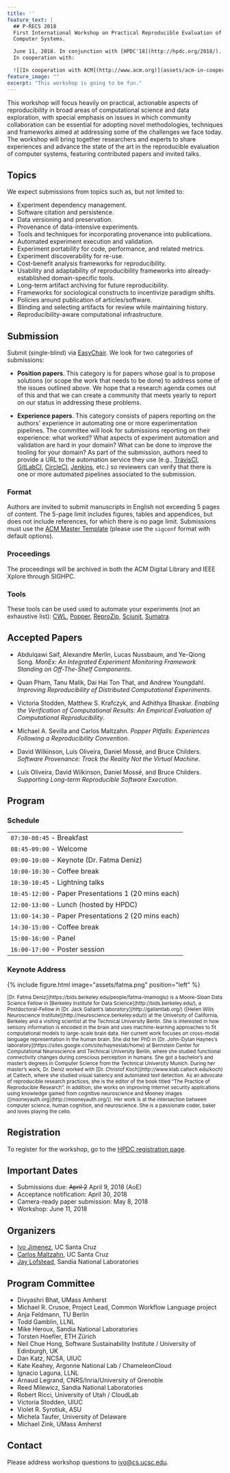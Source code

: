 ```yaml
---
title: ''
feature_text: |
  ## P-RECS 2018
  First International Workshop on Practical Reproducible Evaluation of 
  Computer Systems.

  June 11, 2018. In conjunction with [HPDC'18](http://hpdc.org/2018/). 
  In cooperation with:

  ![[In cooperation with ACM](http://www.acm.org)](assets/acm-in-cooperation.png)      ![[In cooperation with SIGHPC](http://www.sighpc.org)](assets/sighpc.png)
feature_image: ""
excerpt: "This workshop is going to be fun."
---
```


This workshop will focus heavily on practical, actionable aspects of 
reproducibility in broad areas of computational science and data 
exploration, with special emphasis on issues in which community 
collaboration can be essential for adopting novel methodologies, 
techniques and frameworks aimed at addressing some of the challenges 
we face today. The workshop will bring together researchers and 
experts to share experiences and advance the state of the art in the 
reproducible evaluation of computer systems, featuring contributed 
papers and invited talks.

## Topics

We expect submissions from topics such as, but not limited to:

  * Experiment dependency management.
  * Software citation and persistence.
  * Data versioning and preservation.
  * Provenance of data-intensive experiments.
  * Tools and techniques for incorporating provenance into publications.
  * Automated experiment execution and validation.
  * Experiment portability for code, performance, and related metrics.
  * Experiment discoverability for re-use.
  * Cost-benefit analysis frameworks for reproducibility.
  * Usability and adaptability of reproducibility frameworks into already-established domain-specific tools.
  * Long-term artifact archiving for future reproducibility.
  * Frameworks for sociological constructs to incentivize paradigm shifts.
  * Policies around publication of articles/software.
  * Blinding and selecting artifacts for review while maintaining history.
  * Reproducibility-aware computational infrastructure.

## Submission

Submit (single-blind) via 
[EasyChair](https://easychair.org/conferences/?conf=precs18). We look 
for two categories of submissions:

  * **Position papers**. This category is for papers whose goal is to 
    propose solutions (or scope the work that needs to be done) to 
    address some of the issues outlined above. We hope that a research 
    agenda comes out of this and that we can create a community that 
    meets yearly to report on our status in addressing these problems.

  * **Experience papers**. This category consists of papers reporting 
    on the authors' experience in automating one or more 
    experimentation pipelines. The committee will look for submissions 
    reporting on their experience: what worked? What aspects of 
    experiment automation and validation are hard in your domain? What 
    can be done to improve the tooling for your domain? As part of the 
    submission, authors need to provide a URL to the automation 
    service they use (e.g., [TravisCI](https://travis-ci.org), 
    [GitLabCI](https://about.gitlab.com/gitlab-ci/), 
    [CircleCI](https://circleci.com), 
    [Jenkins](https://jenkins-ci.org), etc.) so reviewers can verify 
    that there is one or more automated pipelines associated to the 
    submission.

### Format

Authors are invited to submit manuscripts in English not exceeding 5 
pages of content. The 5-page limit includes figures, tables and 
appendices, but does not include references, for which there is no 
page limit. Submissions must use the [ACM Master 
Template](https://www.acm.org/publications/proceedings-template) 
(please use the `sigconf` format with default options).

### Proceedings

The proceedings will be archived in both the ACM Digital Library and 
IEEE Xplore through SIGHPC.

### Tools

These tools can be used used to automate your experiments (not an 
exhaustive list): [CWL](http://commonwl.org), 
[Popper](https://github.com/systemslab/popper), 
[ReproZip](http://reprozip.org), [Sciunit](http://sciunit.run), 
[Sumatra](https://github.com/open-research/sumatra).

## Accepted Papers

* Abdulqawi Saif, Alexandre Merlin, Lucas Nussbaum, and Ye-Qiong Song. 
  _MonEx: An Integrated Experiment Monitoring Framework Standing on 
  Off-The-Shelf Components_.

* Quan Pham, Tanu Malik, Dai Hai Ton That, and Andrew Youngdahl. 
  _Improving Reproducibility of Distributed Computational 
  Experiments_.

* Victoria Stodden, Matthew S. Krafczyk, and Adhithya Bhaskar. 
  _Enabling the Verification of Computational Results: An Empirical 
  Evaluation of Computational Reproducibility_.

* Michael A. Sevilla and Carlos Maltzahn. _Popper Pitfalls: 
  Experiences Following a Reproducibility Convention_.

* David Wilkinson, Luís Oliveira, Daniel Mossé, and Bruce Childers. 
  _Software Provenance: Track the Reality Not the Virtual Machine_. 

* Luís Oliveira, David Wilkinson, Daniel Mossé, and Bruce Childers. 
  _Supporting Long-term Reproducible Software Execution_.

## Program

### Schedule

| |
|-|
| `07:30-08:45` - Breakfast |
| `08:45-09:00` - Welcome |
| `09:00-10:00` - Keynote (Dr. Fatma Deniz) |
| `10:00-10:30` - Coffee break |
| `10:30-10:45` - Lightning talks |
| `10:45-12:00` - Paper Presentations 1 (20 mins each) |
| `12:00-13:00` - Lunch (hosted by HPDC) |
| `13:00-14:30` - Paper Presentations 2 (20 mins each) |
| `14:30-15:00` - Coffee break |
| `15:00-16:00` - Panel |
| `16:00-17:00` - Poster session |

### Keynote Address

{% include figure.html image="assets/fatma.png" position="left" %}

<small>
[Dr. Fatma Deniz](https://bids.berkeley.edu/people/fatma-imamoglu) is 
a Moore-Sloan Data Science Fellow in [Berkeley Institute for Data 
Science](http://bids.berkeley.edu/), a Postdoctoral-Fellow in [Dr. 
Jack Gallant’s laboratory](http://gallantlab.org/) ([Helen Wills 
Neuroscience Institute](http://neuroscience.berkeley.edu/)) at the 
University of California, Berkeley and a visiting scientist at the 
Technical University Berlin. She is interested in how sensory 
information is encoded in the brain and uses machine-learning 
approaches to fit computational models to large-scale brain data. Her 
current work focuses on cross-modal language representation in the 
human brain. She did her PhD in [Dr. John-Dylan Haynes’s 
laboratory](https://sites.google.com/site/hayneslab/home) at Bernstein 
Center for Computational Neuroscience and Technical University Berlin, 
where she studied functional connectivity changes during conscious 
perception in humans. She got a bachelor’s and master’s degrees in 
Computer Science from the Technical University Munich. During her 
master’s work, Dr. Deniz worked with [Dr. Christof 
Koch](http://www.klab.caltech.edu/koch) at Caltech, where she studied 
visual saliency and automated text detection. As an advocate of 
reproducible research practices, she is the editor of the book titled 
“The Practice of Reproducible Research”. In addition, she works on 
improving Internet security applications using knowledge gained from 
cognitive neuroscience and Mooney images 
([mooneyauth.org](http://mooneyauth.org/)). Her work is at the 
intersection between computer science, human cognition, and 
neuroscience. She is a passionate coder, baker and loves playing the 
cello.</small>

## Registration

To register for the workshop, go to the [HPDC registration 
page](http://www.hpdc.org/2018/registration/).

## Important Dates

  * Submissions due: ~~April 2~~ April 9, 2018 (AoE)
  * Acceptance notification: April 30, 2018
  * Camera-ready paper submission: May 8, 2018
  * Workshop: June 11, 2018

## Organizers

  * [Ivo Jimenez](http://ivotron.me), UC Santa Cruz
  * [Carlos Maltzahn](https://users.soe.ucsc.edu/~carlosm/), UC Santa 
    Cruz
  * [Jay Lofstead](http://www.lofstead.org), Sandia National 
    Laboratories

## Program Committee

  * Divyashri Bhat, UMass Amherst
  * Michael R. Crusoe, Project Lead, Common Workflow Language project
  * Anja Feldmann, TU Berlin
  * Todd Gamblin, LLNL
  * Mike Heroux, Sandia National Laboratories
  * Torsten Hoefler, ETH Zürich
  * Neil Chue Hong, Software Sustainability Institute / University of 
    Edinburgh, UK
  * Dan Katz, NCSA, UIUC
  * Kate Keahey, Argonne National Lab / ChameleonCloud
  * Ignacio Laguna, LLNL
  * Arnaud Legrand, CNRS/Inria/University of Grenoble
  * Reed Milewicz, Sandia National Laboratories
  * Robert Ricci, University of Utah / CloudLab
  * Victoria Stodden, UIUC
  * Violet R. Syrotiuk, ASU
  * Michela Taufer, University of Delaware
  * Michael Zink, UMass Amherst

## Contact

Please address workshop questions to <ivo@cs.ucsc.edu>.
